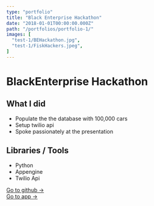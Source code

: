 ```yaml
---
type: "portfolio"
title: "Black Enterprise Hackathon"
date: "2018-01-01T00:00:00.000Z"
path: "/portfolios/portfolio-1/"
images: [
  "test-1/BEHackathon.jpg",
  "test-1/FiskHackers.jpeg",
]
---
```


# BlackEnterprise Hackathon

## What I did
- Populate the the database with 100,000 cars
- Setup twilio api
- Spoke passionately at the presentation

## Libraries / Tools
- Python
- Appengine
- Twilio Api

[Go to github →](https://github.com/WickedWhale/Toyota)\
[Go to app →](https://toyota-f0ad8.firebaseapp.com)
